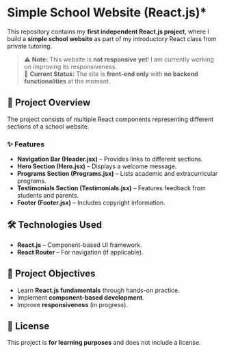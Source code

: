 # Simple School Website (React.js)*

This repository contains my **first independent React.js project**, where I build a **simple school website** as part of my introductory React class from private tutoring.  

> ⚠️ **Note:** This website is **not responsive yet**! I am currently working on improving its responsiveness.  
> 🚀 **Current Status:** The site is **front-end only** with **no backend functionalities** at the moment.  

## 🏫 Project Overview

The project consists of multiple React components representing different sections of a school website.

### ✨ Features

- **Navigation Bar (Header.jsx)** – Provides links to different sections.  
- **Hero Section (Hero.jsx)** – Displays a welcome message.  
- **Programs Section (Programs.jsx)** – Lists academic and extracurricular programs.  
- **Testimonials Section (Testimonials.jsx)** – Features feedback from students and parents.  
- **Footer (Footer.jsx)** – Includes copyright information.  

## 🛠️ Technologies Used

- **React.js** – Component-based UI framework.  
- **React Router** – For navigation (if applicable).  

## 📌 Project Objectives

- Learn **React.js fundamentals** through hands-on practice.  
- Implement **component-based development**.  
- Improve **responsiveness** (in progress).  

## 📜 License

This project is **for learning purposes** and does not include a license.
